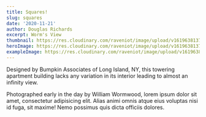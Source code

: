 ```yaml
---
title: Squares!
slug: squares
date: '2020-11-21'
author: Douglas Richards
excerpt: Worm's View
thumbnail: https://res.cloudinary.com/raveniot/image/upload/v1619638137/squares_pwjy6f.jpg
heroImage: https://res.cloudinary.com/raveniot/image/upload/v1619638137/squares_pwjy6f.jpg
exampleImage: https://res.cloudinary.com/raveniot/image/upload/v1619638137/squares_pwjy6f.jpg
---
```


Designed by Bumpkin Associates of Long Island, NY, this towering apartment building lacks any variation in its interior leading to almost an infinity view.

Photographed early in the day by William Wormwood, lorem ipsum dolor sit amet, consectetur adipisicing elit. Alias animi omnis atque eius voluptas nisi id fuga, sit maxime! Nemo possimus quis dicta officiis dolores.
